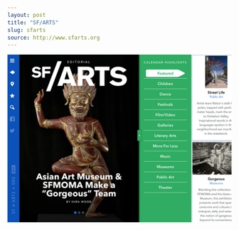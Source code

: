 ```yaml
---
layout: post
title: "SF/ARTS"
slug: sfarts
source: http://www.sfarts.org
---
```


<img src="/assets/img/screenshots/sfarts.jpg">
